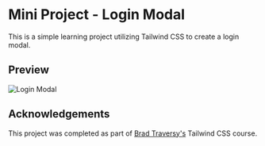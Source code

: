 # Mini Project - Login Modal



This is a simple learning project utilizing Tailwind CSS to create a login modal.




## Preview

![Login Modal](https://dj-project-previews.s3.amazonaws.com/login-modal-tailwind.png)


## Acknowledgements

This project was completed as part of [Brad Traversy's](https://github.com/bradtraversy) Tailwind CSS course. 
